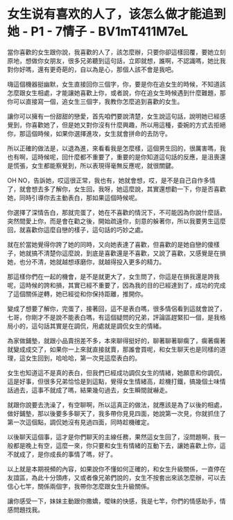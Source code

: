 # 女生说有喜欢的人了，该怎么做才能追到她 - P1 - 7情子 - BV1mT411M7eL

當你喜歡的女生跟你說，我喜歡的人了，該怎麼辦，只要你卻這樣回覆，要她立刻原地，想做你女朋友，很多兄弟聽到這句話，立即就想，誰啊，不認識嗎，她比我對你好嗎，還有更奇葩的，自以為是心，那個人該不會是我吧。

嗨這個機器挺幽默，女生直接回你三個字，你，要是你在追女生的時候，不知道該怎麼跟女生相處，才能讓她喜歡上你，或者說，你在追女生時候遇到什麼難題，那你可以直接寫一個，追女生三個字，我教你怎麼追到喜歡的女生。

讓你可以擁有一份甜甜的戀愛，首先咱們要說清楚，女生說這句話，說明她已經感覺到，你喜歡她了，但是她又對你沒有什麼興趣，所以用這種，委婉的方式去拒絕你，那這個時候，如果你選擇進攻，女生就會拼命的去防守。

所以正確的做法是，以退為進，來看看我是怎麼樣，這個男生回的，很厲害嗎，我也有啊，這時候呢，回什麼都不重要了，重要的是你知道這句話的反應，是沮喪還是慌張，女生都能察覺到，所以表現得毫無反應呢，就很關鍵。

OH NO，告訴她，哎這很正常，我也有，她就會想，哎，是不是自己自作多情了，就會想去多了解你，女生回，我呀，她這麼說，其實還想勸一下，你是否喜歡她，同時引導你去主動表白，那如果這個時候呢。

你選擇了深情告白，那就完蛋了，她在不喜歡的情況下，不可能因為你說什麼話，突然間愛上你，而是會在勸之後，開始疏遠你，刻意的躲著你，所以我要男生這麼回，就喜歡你這麼自戀的樣子，這句話的巧妙之處。

就在於當她覺得你誇了她的同時，又向她表達了喜歡，但喜歡的是她自戀的傻樣子，她就搞不清楚你這麼說，到底是喜歡還是不喜歡，又說了喜歡，又感覺是在損她，也分不清，她就越想琢磨你，就越得投入更多的精力。

那這樣你們在一起的機會，是不是就更大了，女生問了，你這是在損我還是誇我呢，這時候的誇和損，其實已經不重要了，因為我的目的已經達到了，成功的完成了這個關係逆轉，她已經從和你保持距離，推開你。

變成了想要了解你，完蛋了，接著回，這不是表白嗎，很多情侶看到這就會說了，七哥，你剛才不是說不能表白嗎，有這個疑問的兄弟，評論區趕緊扣一個，是我格局小的，這句話其實是在調侃，用處就是調侃女生的情緒。

為家做鋪墊，就跟小品賣拐差不多，本來聊得挺好的，聊著聊著聊瘸了，瘸著瘸著就變成成交了，如果你一上來就直接就賣，那誰會買呢，和女生聊天也是同樣的道理，這女生回到，哈哈哈，第一次見這麼表白的。

女生也知道這不是真的表白，但我們已經成功調侃女生的情緒，她願意和你調侃，這是好事，但很多兄弟恰恰是到這點，覺得女生情緒高，趁機打鐵，搞幾個土味情話過去，這事不就成了嗎，結果幾句過去，女生瞬間就嚇走。

就跟你說要去洗澡了，有空聊啊，所以這真正的做法，就應該是為了以後的相處，做好鋪墊，那以後要多多聊天了，我多帶你見見四面，她說第一次見，你就抓住了第一次這個點，調侃她沒有見過四面，同時趁機確定。

以後聊天這個事，這才是你們聊天的主線任務，果然這女生回了，沒問題啊，我一般都是晚上有空，這麼一來，你只要和女生有情緒的互動下去，讓她喜歡上你，這不就成了，是你成長的事情了嗎，好了。

以上就是本期視頻的內容，如果說你不懂如何正確的，和女生升級關係，一直停在友誼區，為此十分頭疼，又或者像兄弟們說的，女生不按套出來該怎麼辦，可以去信心七竿，關係兩個字，我帶你怎麼跟女生升級關係。

讓你感受一下，妹妹主動跟你撒嬌，曖昧的快感，我是七竿，你們的情感助手，情感問題找我。